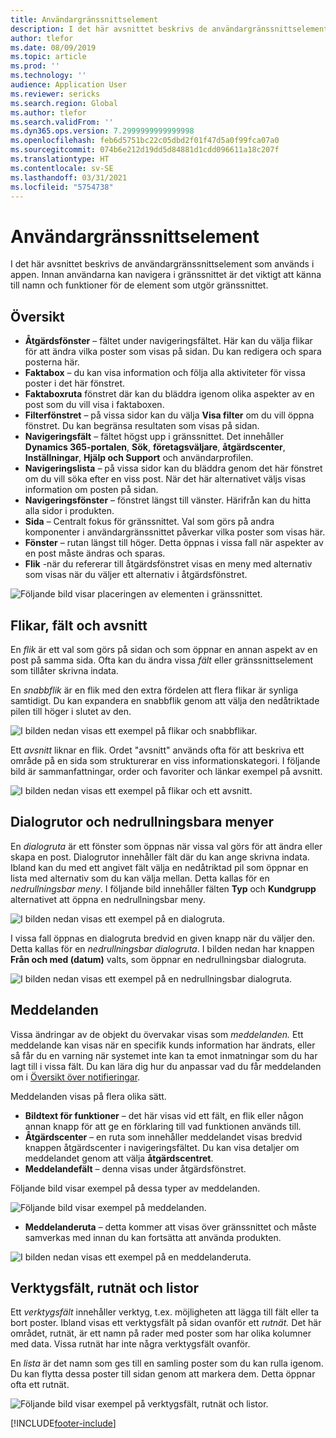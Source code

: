 ```yaml
---
title: Användargränssnittselement
description: I det här avsnittet beskrivs de användargränssnittselement som används i appen.
author: tlefor
ms.date: 08/09/2019
ms.topic: article
ms.prod: ''
ms.technology: ''
audience: Application User
ms.reviewer: sericks
ms.search.region: Global
ms.author: tlefor
ms.search.validFrom: ''
ms.dyn365.ops.version: 7.2999999999999998
ms.openlocfilehash: feb6d5751bc22c05dbd2f01f47d5a0f99fca07a0
ms.sourcegitcommit: 074b6e212d19dd5d84881d1cdd096611a18c207f
ms.translationtype: HT
ms.contentlocale: sv-SE
ms.lasthandoff: 03/31/2021
ms.locfileid: "5754738"
---
```

# <a name="user-interface-elements"></a>Användargränssnittselement

I det här avsnittet beskrivs de användargränssnittselement som används i appen. Innan användarna kan navigera i gränssnittet är det viktigt att känna till namn och funktioner för de element som utgör gränssnittet.

## <a name="overview"></a>Översikt

- **Åtgärdsfönster** – fältet under navigeringsfältet. Här kan du välja flikar för att ändra vilka poster som visas på sidan. Du kan redigera och spara posterna här.  
- **Faktabox** – du kan visa information och följa alla aktiviteter för vissa poster i det här fönstret.  
- **Faktaboxruta** fönstret där kan du bläddra igenom olika aspekter av en post som du vill visa i faktaboxen.  
- **Filterfönstret** – på vissa sidor kan du välja **Visa filter** om du vill öppna fönstret. Du kan begränsa resultaten som visas på sidan.  
- **Navigeringsfält** – fältet högst upp i gränssnittet. Det innehåller **Dynamics 365-portalen**, **Sök**, **företagsväljare**, **åtgärdscenter**, **Inställningar**, **Hjälp och Support** och användarprofilen.  
- **Navigeringslista** – på vissa sidor kan du bläddra genom det här fönstret om du vill söka efter en viss post. När det här alternativet väljs visas information om posten på sidan.  
- **Navigeringsfönster** – fönstret längst till vänster. Härifrån kan du hitta alla sidor i produkten.  
- **Sida** – Centralt fokus för gränssnittet. Val som görs på andra komponenter i användargränssnittet påverkar vilka poster som visas här.  
- **Fönster** – rutan längst till höger. Detta öppnas i vissa fall när aspekter av en post måste ändras och sparas.  
- **Flik** -när du refererar till åtgärdsfönstret visas en meny med alternativ som visas när du väljer ett alternativ i åtgärdsfönstret.  

![Följande bild visar placeringen av elementen i gränssnittet.](media/user-interface-01.png)

## <a name="tabs-fields-and-sections"></a>Flikar, fält och avsnitt

En *flik* är ett val som görs på sidan och som öppnar en annan aspekt av en post på samma sida. Ofta kan du ändra vissa *fält* eller gränssnittselement som tillåter skrivna indata. 

En *snabbflik* är en flik med den extra fördelen att flera flikar är synliga samtidigt. Du kan expandera en snabbflik genom att välja den nedåtriktade pilen till höger i slutet av den.

![I bilden nedan visas ett exempel på flikar och snabbflikar.](media/user-interface-02.png)

Ett *avsnitt* liknar en flik. Ordet "avsnitt" används ofta för att beskriva ett område på en sida som strukturerar en viss informationskategori. I följande bild är sammanfattningar, order och favoriter och länkar exempel på avsnitt.

![I bilden nedan visas ett exempel på flikar och ett avsnitt.](media/user-interface-03.png)

## <a name="dialog-boxes-and-drop-down-menus"></a>Dialogrutor och nedrullningsbara menyer

En *dialogruta* är ett fönster som öppnas när vissa val görs för att ändra eller skapa en post. Dialogrutor innehåller fält där du kan ange skrivna indata. Ibland kan du med ett angivet fält välja en nedåtriktad pil som öppnar en lista med alternativ som du kan välja mellan. Detta kallas för en *nedrullningsbar meny*. I följande bild innehåller fälten **Typ** och **Kundgrupp** alternativet att öppna en nedrullningsbar meny.

![I bilden nedan visas ett exempel på en dialogruta.](media/user-interface-04.png)

I vissa fall öppnas en dialogruta bredvid en given knapp när du väljer den. Detta kallas för en *nedrullningsbar dialogruta*. I bilden nedan har knappen **Från och med (datum)** valts, som öppnar en nedrullningsbar dialogruta.

![I bilden nedan visas ett exempel på en nedrullningsbar dialogruta.](media/user-interface-05.png)

## <a name="notifications"></a>Meddelanden

Vissa ändringar av de objekt du övervakar visas som *meddelanden.* Ett meddelande kan visas när en specifik kunds information har ändrats, eller så får du en varning när systemet inte kan ta emot inmatningar som du har lagt till i vissa fält. Du kan lära dig hur du anpassar vad du får meddelanden om i [Översikt över notifieringar](../get-started/alerts-overview.md).

Meddelanden visas på flera olika sätt.
- **Bildtext för funktioner** – det här visas vid ett fält, en flik eller någon annan knapp för att ge en förklaring till vad funktionen används till. 
- **Åtgärdscenter** – en ruta som innehåller meddelandet visas bredvid knappen åtgärdscenter i navigeringsfältet. Du kan visa detaljer om meddelandet genom att välja **åtgärdscentret**.  
- **Meddelandefält** – denna visas under åtgärdsfönstret.  

Följande bild visar exempel på dessa typer av meddelanden.

![Följande bild visar exempel på meddelanden.](media/user-interface-06.png)

- **Meddelanderuta** – detta kommer att visas över gränssnittet och måste samverkas med innan du kan fortsätta att använda produkten.  

![I bilden nedan visas ett exempel på en meddelanderuta.](media/user-interface-07.png)

## <a name="toolbars-grids-and-lists"></a>Verktygsfält, rutnät och listor

Ett *verktygsfält* innehåller verktyg, t.ex. möjligheten att lägga till fält eller ta bort poster. Ibland visas ett verktygsfält på sidan ovanför ett *rutnät.* Det här området, rutnät, är ett namn på rader med poster som har olika kolumner med data. Vissa rutnät har inte några verktygsfält ovanför.

En *lista* är det namn som ges till en samling poster som du kan rulla igenom. Du kan flytta dessa poster till sidan genom att markera dem. Detta öppnar ofta ett rutnät.

![Följande bild visar exempel på verktygsfält, rutnät och listor.](media/user-interface-08.png)


[!INCLUDE[footer-include](../../../includes/footer-banner.md)]